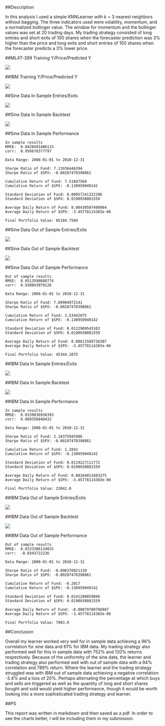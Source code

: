 ##Description

In this analysis I used a simple KNNLearner with k = 3 nearest neighbors without bagging. The three indicators used were volatility, momentum, and a normalized bollinger value. The window for momentum and the bollinger values was set at 20 trading days. My trading strategy consisted of long entries and short exits of 100 shares when the forecaster prediction was 3% higher than the price and long exits and short entries of 100 shares when the forecaster predicts a 3% lower price.  

##ML4T-399 Training Y/Price/Predicted Y

<img src='ml4t_train_predict.png' />

##IBM Training Y/Price/Predicted Y

<img src='ibm_train_predict.png' />

##Sine Data In Sample Entries/Exits

<img src='sine_insample_entries_exits.png' />

##Sine Data In Sample Backtest

<img src='sine_insample_backtest.png' />

##Sine Data In Sample Performance 

```
In sample results
RMSE:  0.0428491486133
corr:  0.956678377797

Data Range: 2008-01-01 to 2010-12-31

Sharpe Ratio of Fund: 7.13936446394
Sharpe Ratio of $SPX: -0.00287478398861

Cumulative Return of Fund: 7.51847569
Cumulative Return of $SPX: -0.130959949142

Standard Deviation of Fund: 0.00957241322206
Standard Deviation of $SPX: 0.0190938081559

Average Daily Return of Fund: 0.00430507498984
Average Daily Return of $SPX: -3.45778114383e-06

Final Portfolio Value: 85184.7569
```

##Sine Data Out of Sample Entries/Exits

<img src='sine_outsample_entries_exits.png' />

##Sine Data Out of Sample Backtest

<img src='sine_outsample_backtest.png' />

##Sine Data Out of Sample Performance

```
Out of sample results
RMSE:  0.0513598080774
corr:  0.938043079126

Data Range: 2008-01-01 to 2010-12-31

Sharpe Ratio of Fund: 7.89904972141
Sharpe Ratio of $SPX: -0.00287478398861

Cumulative Return of Fund: 3.53442075
Cumulative Return of $SPX: -0.130959949142

Standard Deviation of Fund: 0.0122909545103
Standard Deviation of $SPX: 0.0190938081559

Average Daily Return of Fund: 0.00611589736307
Average Daily Return of $SPX: -3.45778114383e-06

Final Portfolio Value: 45344.2075
```

##IBM Data In Sample Entries/Exits

<img src='ibm_insample_entries_exits.png' />

##IBM Data In Sample Backtest

<img src='ibm_insample_backtest.png' />

##IBM Data In Sample Performance

```
In sample results
RMSE:  0.0339836936393
corr:  0.609356840432

Data Range: 2008-01-01 to 2010-12-31

Sharpe Ratio of Fund: 2.18375945986
Sharpe Ratio of $SPX: -0.00287478398861

Cumulative Return of Fund: 1.2042
Cumulative Return of $SPX: -0.130959949142

Standard Deviation of Fund: 0.0119227111772
Standard Deviation of $SPX: 0.0190938081559

Average Daily Return of Fund: 0.00164013483375
Average Daily Return of $SPX: -3.45778114383e-06

Final Portfolio Value: 22042.0
```

##IBM Data Out of Sample Entries/Exits

<img src='ibm_outsample_entries_exits.png' />

##IBM Data Out of Sample Backtest

<img src='ibm_outsample_backtest.png' />

##IBM Data Out of Sample Performance

```
Out of sample results
RMSE:  0.0333306124825
corr:  -0.0343722236

Data Range: 2008-01-01 to 2010-12-31

Sharpe Ratio of Fund: -0.896376021139
Sharpe Ratio of $SPX: -0.00287478398861

Cumulative Return of Fund: -0.2017
Cumulative Return of $SPX: -0.130959949142

Standard Deviation of Fund: 0.0141288859896
Standard Deviation of $SPX: 0.0190938081559

Average Daily Return of Fund: -0.00079780706987
Average Daily Return of $SPX: -3.45778114383e-06

Final Portfolio Value: 7983.0
```

##Conclusion

Overall my learner worked very well for in sample data achieving a 96% correlation for sine data and 61% for IBM data. My trading strategy also performed well for this in sample data with 752% and 120% returns respectively. Because of the uniformity of the sine data, the learner and trading strategy also performed well with out of sample data with a 94% correlation and 789% return. Where the learner and the trading strategy struggled was with IBM out of sample data achieving a negative correlation: -3.4% and a loss of 20%. Perhaps alternating the percentage at which buys and sells are triggered as well as the quantity of long and short shares bought and sold would yield higher performance, though it would be worth looking into a more sophisticated trading strategy and learner.


##PS 

This report was written in markdown and then saved as a pdf. In order to see the charts better, I will be including them in my submission.

